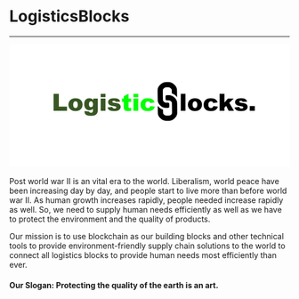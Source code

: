 # LogisticsBlocks
----
![Supply Image](Images/Logo1.PNG)

Post world war II is an vital era to the world. Liberalism, world peace have been increasing day by day, and people start to live more than before world war II. As human growth increases rapidly, people needed increase rapidly as well. So, we need to supply human needs efficiently as well as we have to protect the environment and the quality of products.

Our mission is to use blockchain as our building blocks and other technical tools to provide environment-friendly supply chain solutions to the world to connect all logistics blocks to provide human needs most efficiently than ever. 

#### Our Slogan:  Protecting the quality of the earth is an art.
